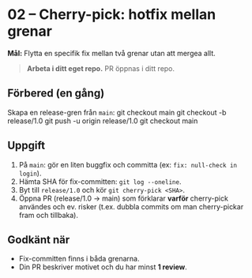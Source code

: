 # 02 – Cherry-pick: hotfix mellan grenar

**Mål:** Flytta en specifik fix mellan två grenar utan att mergea allt.

> **Arbeta i ditt eget repo.** PR öppnas i ditt repo.

## Förbered (en gång)
Skapa en release-gren från `main`:
git checkout main
git checkout -b release/1.0
git push -u origin release/1.0
git checkout main


## Uppgift
1. På `main`: gör en liten buggfix och committa (ex: `fix: null-check in login`).
2. Hämta SHA för fix-committen: `git log --oneline`.
3. Byt till `release/1.0` och kör `git cherry-pick <SHA>`.
4. Öppna PR (release/1.0 → main) som förklarar **varför** cherry-pick användes och ev. risker (t.ex. dubbla commits om man cherry-pickar fram och tillbaka).

## Godkänt när
- Fix-committen finns i båda grenarna.
- Din PR beskriver motivet och du har minst **1 review**.
